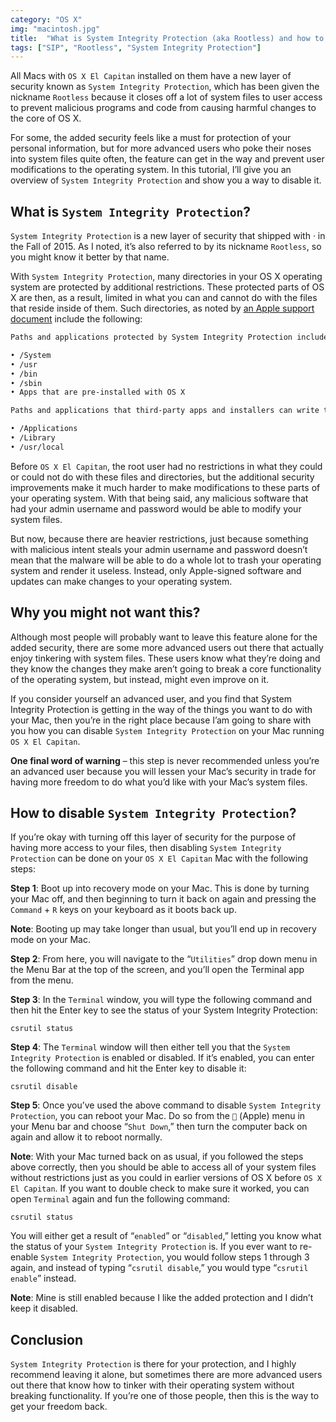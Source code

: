 ```yaml
---
category: "OS X"
img: "macintosh.jpg"
title:  "What is System Integrity Protection (aka Rootless) and how to disable it"
tags: ["SIP", "Rootless", "System Integrity Protection"]
---
```

All Macs with `OS X El Capitan` installed on them have a new layer of security known as `System Integrity Protection`, which has been given the nickname `Rootless` because it closes off a lot of system files to user access to prevent malicious programs and code from causing harmful changes to the core of OS X.

For some, the added security feels like a must for protection of your personal information, but for more advanced users who poke their noses into system files quite often, the feature can get in the way and prevent user modifications to the operating system. In this tutorial, I’ll give you an overview of `System Integrity Protection` and show you a way to disable it.

## What is `System Integrity Protection`?

`System Integrity Protection` is a new layer of security that shipped with · in the Fall of 2015. As I noted, it’s also referred to by its nickname `Rootless`, so you might know it better by that name.

With `System Integrity Protection`, many directories in your OS X operating system are protected by additional restrictions. These protected parts of OS X are then, as a result, limited in what you can and cannot do with the files that reside inside of them. Such directories, as noted by [an Apple support document](https://support.apple.com/en-us/HT204899) include the following:

```sh
Paths and applications protected by System Integrity Protection include:

• /System
• /usr
• /bin
• /sbin
• Apps that are pre-installed with OS X

Paths and applications that third-party apps and installers can write to include:

• /Applications
• /Library
• /usr/local
```

Before `OS X El Capitan`, the root user had no restrictions in what they could or could not do with these files and directories, but the additional security improvements make it much harder to make modifications to these parts of your operating system. With that being said, any malicious software that had your admin username and password would be able to modify your system files.

But now, because there are heavier restrictions, just because something with malicious intent steals your admin username and password doesn’t mean that the malware will be able to do a whole lot to trash your operating system and render it useless. Instead, only Apple-signed software and updates can make changes to your operating system.

## Why you might not want this?

Although most people will probably want to leave this feature alone for the added security, there are some more advanced users out there that actually enjoy tinkering with system files. These users know what they’re doing and they know the changes they make aren’t going to break a core functionality of the operating system, but instead, might even improve on it.

If you consider yourself an advanced user, and you find that System Integrity Protection is getting in the way of the things you want to do with your Mac, then you’re in the right place because I’am going to share with you how you can disable `System Integrity Protection` on your Mac running `OS X El Capitan`.

**One final word of warning** – this step is never recommended unless you’re an advanced user because you will lessen your Mac’s security in trade for having more freedom to do what you’d like with your Mac’s system files.

## How to disable `System Integrity Protection`?

If you’re okay with turning off this layer of security for the purpose of having more access to your files, then disabling `System Integrity Protection` can be done on your `OS X El Capitan` Mac with the following steps:

**Step 1**: Boot up into recovery mode on your Mac. This is done by turning your Mac off, and then beginning to turn it back on again and pressing the `Command` + `R` keys on your keyboard as it boots back up.

**Note**: Booting up may take longer than usual, but you’ll end up in recovery mode on your Mac.

**Step 2**: From here, you will navigate to the “`Utilities`” drop down menu in the Menu Bar at the top of the screen, and you’ll open the Terminal app from the menu.

**Step 3**: In the `Terminal` window, you will type the following command and then hit the Enter key to see the status of your System Integrity Protection:

```console
csrutil status
```

**Step 4**: The `Terminal` window will then either tell you that the `System Integrity Protection` is enabled or disabled. If it’s enabled, you can enter the following command and hit the Enter key to disable it:

```console
csrutil disable
```

**Step 5**: Once you’ve used the above command to disable `System Integrity Protection`, you can reboot your Mac. Do so from the `` (Apple) menu in your Menu bar and choose “`Shut Down`,” then turn the computer back on again and allow it to reboot normally.

**Note**: With your Mac turned back on as usual, if you followed the steps above correctly, then you should be able to access all of your system files without restrictions just as you could in earlier versions of OS X before `OS X El Capitan`. If you want to double check to make sure it worked, you can open `Terminal` again and fun the following command:

```console
csrutil status
```

You will either get a result of “`enabled`” or “`disabled`,” letting you know what the status of your `System Integrity Protection` is. If you ever want to re-enable `System Integrity Protection`, you would follow steps 1 through 3 again, and instead of typing “`csrutil disable`,” you would type “`csrutil enable`” instead.

**Note**: Mine is still enabled because I like the added protection and I didn’t keep it disabled.

## Conclusion

`System Integrity Protection` is there for your protection, and I highly recommend leaving it alone, but sometimes there are more advanced users out there that know how to tinker with their operating system without breaking functionality. If you’re one of those people, then this is the way to get your freedom back.

